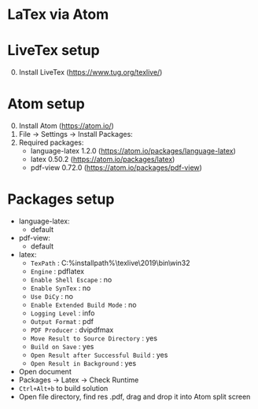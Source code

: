# LaTex via Atom

# LiveTex setup
0. Install LiveTex (https://www.tug.org/texlive/)

# Atom setup
0. Install Atom (https://atom.io/)
1. File -> Settings -> Install Packages:
2. Required packages:
    * language-latex 1.2.0 (https://atom.io/packages/language-latex)
    * latex 0.50.2 (https://atom.io/packages/latex)
    * pdf-view 0.72.0 (https://atom.io/packages/pdf-view)
    
# Packages setup
* language-latex:
    * default
* pdf-view:
    * default
* latex:
    * `TexPath` : C:\%installpath%\texlive\2019\bin\win32
    * `Engine`  : pdflatex
    * `Enable Shell Escape` : no
    * `Enable SynTex` : no
    * `Use DiCy` : no
    * `Enable Extended Build Mode` : no
    * `Logging Level` : info
    * `Output Format` : pdf
    * `PDF Producer` : dvipdfmax
    * `Move Result to Source Directory` : yes
    * `Build on Save` : yes
    * `Open Result after Successful Build` : yes
    * `Open Result in Background` : yes
* Open document
* Packages -> Latex -> Check Runtime
* `Ctrl+Alt+b` to build solution
* Open file directory, find res .pdf, drag and drop it into Atom split screen
